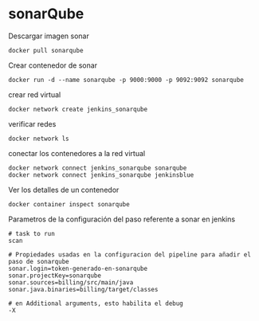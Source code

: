 # sonarQube

Descargar imagen sonar
```
docker pull sonarqube
```

Crear contenedor de sonar
```
docker run -d --name sonarqube -p 9000:9000 -p 9092:9092 sonarqube
```

crear red virtual
```
docker network create jenkins_sonarqube
```

verificar redes
```
docker network ls
```

conectar los contenedores a la red virtual
```
docker network connect jenkins_sonarqube sonarqube
docker network connect jenkins_sonarqube jenkinsblue 
```

Ver los detalles de un contenedor 
```
docker container inspect sonarqube 
```

Parametros de la configuración del paso referente a sonar en jenkins
```
# task to run 
scan

# Propiedades usadas en la configuracion del pipeline para añadir el paso de sonarqube
sonar.login=token-generado-en-sonarqube
sonar.projectKey=sonarqube
sonar.sources=billing/src/main/java
sonar.java.binaries=billing/target/classes

# en Additional arguments, esto habilita el debug
-X
